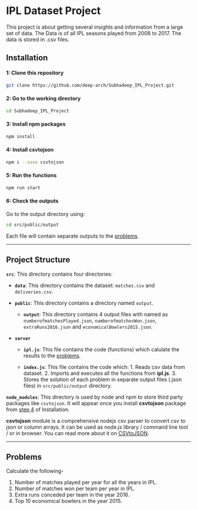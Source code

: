 # IPL Dataset Project

This project is about getting several insights and information from a large set of data. The Data is of all IPL seasons played from 2008 to 2017. The data is stored in .csv files.

## Installation

#### 1: Clone this repository

```sh
git clone https://github.com/deep-arch/Subhadeep_IPL_Project.git
```

#### 2: Go to the working directory

```sh
cd Subhadeep_IPL_Project
```

#### 3: Install npm packages

```sh
npm install
```

#### 4: Install csvtojson

```sh
npm i --save csvtojson
```

#### 5: Run the functions

```sh
npm run start
```


#### 6: Check the outputs

Go to the output directory using:

```sh
cd src/public/output
```

Each file will contain separate outputs to the [problems](#problems).


---

## Project Structure


**`src`**: This directory contains four directories:

- **`data`**: This directory contains the dataset: `matches.csv` and `deliveries.csv`.

- **`public`**: This directory contains a directory named `output`.

    - **`output`**: This directory contains 4 output files with named as `numberofmatchesPlayed.json`, `numberofmatchesWon.json`, `extraRuns2016.json` and `economicalBowlers2015.json`.

- **`server`**
    - **`ipl.js`**: This file contains the code (functions) which calulate the results to the [problems](#problems).

    - **`index.js`**: This file contains the code which: 1. Reads csv data from dataset. 2. Imports and executes all the functions from **ipl.js**. 3. Stores the solution of each problem in separate output files (.json files) in `src/public/output` directory.

**`node_modules`**: This directory is used by node and npm to store third party packages like `csvtojson`. It will appear once you install **csvtojson** package from [step 4](#4-install-csvtojson) of Installation.


**csvtojson** module is a comprehensive nodejs csv parser to convert csv to json or column arrays. 
It can be used as node.js library / command line tool / or in browser. 
You can read more about it on [CSVtoJSON](https://www.npmjs.com/package/csvtojson).


---

## Problems

Calculate the following-

1. Number of matches played per year for all the years in IPL.
2. Number of matches won per team per year in IPL.
3. Extra runs conceded per team in the year 2016.
4. Top 10 economical bowlers in the year 2015.
